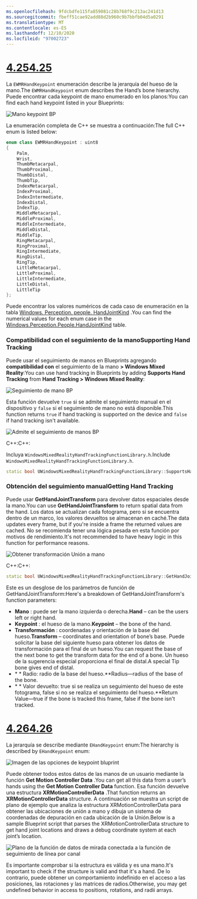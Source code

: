 ```yaml
---
ms.openlocfilehash: 9fdcbdfe115fa859081c28b768f9c213ac241d13
ms.sourcegitcommit: fbeff51cae92add88d2b960c9b7bbfb04d5a0291
ms.translationtype: MT
ms.contentlocale: es-ES
ms.lasthandoff: 12/10/2020
ms.locfileid: "97002723"
---
```

# <a name="425"></a>[<span data-ttu-id="963e4-101">4.25</span><span class="sxs-lookup"><span data-stu-id="963e4-101">4.25</span></span>](#tab/425)

<span data-ttu-id="963e4-102">La `EWMRHandKeypoint` enumeración describe la jerarquía del hueso de la mano.</span><span class="sxs-lookup"><span data-stu-id="963e4-102">The `EWMRHandKeypoint` enum describes the Hand’s bone hierarchy.</span></span> <span data-ttu-id="963e4-103">Puede encontrar cada keypoint de mano enumerado en los planos:</span><span class="sxs-lookup"><span data-stu-id="963e4-103">You can find each hand keypoint listed in your Blueprints:</span></span>

![Mano keypoint BP](../images/hand-keypoint-bp.png)

<span data-ttu-id="963e4-105">La enumeración completa de C++ se muestra a continuación:</span><span class="sxs-lookup"><span data-stu-id="963e4-105">The full C++ enum is listed below:</span></span>
```cpp
enum class EWMRHandKeypoint : uint8
{
    Palm,
    Wrist,
    ThumbMetacarpal,
    ThumbProximal,
    ThumbDistal,
    ThumbTip,
    IndexMetacarpal,
    IndexProximal,
    IndexIntermediate,
    IndexDistal,
    IndexTip,
    MiddleMetacarpal,
    MiddleProximal,
    MiddleIntermediate,
    MiddleDistal,
    MiddleTip,
    RingMetacarpal,
    RingProximal,
    RingIntermediate,
    RingDistal,
    RingTip,
    LittleMetacarpal,
    LittleProximal,
    LittleIntermediate,
    LittleDistal,
    LittleTip
};
```

<span data-ttu-id="963e4-106">Puede encontrar los valores numéricos de cada caso de enumeración en la tabla [Windows. Perception. people. HandJointKind](https://docs.microsoft.com/uwp/api/windows.perception.people.handjointkind) .</span><span class="sxs-lookup"><span data-stu-id="963e4-106">You can find the numerical values for each enum case in the [Windows.Perception.People.HandJointKind](https://docs.microsoft.com/uwp/api/windows.perception.people.handjointkind) table.</span></span>

### <a name="supporting-hand-tracking"></a><span data-ttu-id="963e4-107">Compatibilidad con el seguimiento de la mano</span><span class="sxs-lookup"><span data-stu-id="963e4-107">Supporting Hand Tracking</span></span>

<span data-ttu-id="963e4-108">Puede usar el seguimiento de manos en Blueprints agregando **compatibilidad con** el seguimiento de la mano **> Windows Mixed Reality**:</span><span class="sxs-lookup"><span data-stu-id="963e4-108">You can use hand tracking in Blueprints by adding **Supports Hand Tracking** from **Hand Tracking > Windows Mixed Reality**:</span></span>

![Seguimiento de mano BP](../images/unreal/hand-tracking-bp.png)

<span data-ttu-id="963e4-110">Esta función devuelve `true` si se admite el seguimiento manual en el dispositivo y `false` si el seguimiento de mano no está disponible.</span><span class="sxs-lookup"><span data-stu-id="963e4-110">This function returns `true` if hand tracking is supported on the device and `false` if hand tracking isn't available.</span></span>

![Admite el seguimiento de manos BP](../images/unreal/supports-hand-tracking-bp.png)

<span data-ttu-id="963e4-112">C++:</span><span class="sxs-lookup"><span data-stu-id="963e4-112">C++:</span></span>

<span data-ttu-id="963e4-113">Incluya `WindowsMixedRealityHandTrackingFunctionLibrary.h`.</span><span class="sxs-lookup"><span data-stu-id="963e4-113">Include `WindowsMixedRealityHandTrackingFunctionLibrary.h`.</span></span>

```cpp
static bool UWindowsMixedRealityHandTrackingFunctionLibrary::SupportsHandTracking()
```

### <a name="getting-hand-tracking"></a><span data-ttu-id="963e4-114">Obtención del seguimiento manual</span><span class="sxs-lookup"><span data-stu-id="963e4-114">Getting Hand Tracking</span></span>

<span data-ttu-id="963e4-115">Puede usar **GetHandJointTransform** para devolver datos espaciales desde la mano.</span><span class="sxs-lookup"><span data-stu-id="963e4-115">You can use **GetHandJointTransform** to return spatial data from the hand.</span></span> <span data-ttu-id="963e4-116">Los datos se actualizan cada fotograma, pero si se encuentra dentro de un marco, los valores devueltos se almacenan en caché.</span><span class="sxs-lookup"><span data-stu-id="963e4-116">The data updates every frame, but if you're inside a frame the returned values are cached.</span></span> <span data-ttu-id="963e4-117">No se recomienda tener una lógica pesada en esta función por motivos de rendimiento.</span><span class="sxs-lookup"><span data-stu-id="963e4-117">It's not recommended to have heavy logic in this function for performance reasons.</span></span>

![Obtener transformación Unión a mano](../images/unreal/get-hand-joint-transform.png)

<span data-ttu-id="963e4-119">C++:</span><span class="sxs-lookup"><span data-stu-id="963e4-119">C++:</span></span>
```cpp
static bool UWindowsMixedRealityHandTrackingFunctionLibrary::GetHandJointTransform(EControllerHand Hand, EWMRHandKeypoint Keypoint, FTransform& OutTransform, float& OutRadius)
```

<span data-ttu-id="963e4-120">Este es un desglose de los parámetros de función de GetHandJointTransform:</span><span class="sxs-lookup"><span data-stu-id="963e4-120">Here's a breakdown of GetHandJointTransform's function parameters:</span></span>

* <span data-ttu-id="963e4-121">**Mano** : puede ser la mano izquierda o derecha.</span><span class="sxs-lookup"><span data-stu-id="963e4-121">**Hand** – can be the users left or right hand.</span></span>
* <span data-ttu-id="963e4-122">**Keypoint** : el hueso de la mano.</span><span class="sxs-lookup"><span data-stu-id="963e4-122">**Keypoint** – the bone of the hand.</span></span>
* <span data-ttu-id="963e4-123">**Transformación** : coordenadas y orientación de la base del hueso.</span><span class="sxs-lookup"><span data-stu-id="963e4-123">**Transform** – coordinates and orientation of bone’s base.</span></span> <span data-ttu-id="963e4-124">Puede solicitar la base del siguiente hueso para obtener los datos de transformación para el final de un hueso.</span><span class="sxs-lookup"><span data-stu-id="963e4-124">You can request the base of the next bone to get the transform data for the end of a bone.</span></span> <span data-ttu-id="963e4-125">Un hueso de la sugerencia especial proporciona el final de distal.</span><span class="sxs-lookup"><span data-stu-id="963e4-125">A special Tip bone gives end of distal.</span></span>
* <span data-ttu-id="963e4-126">\* \* Radio: radio de la base del hueso.</span><span class="sxs-lookup"><span data-stu-id="963e4-126">\*\*Radius—radius of the base of the bone.</span></span>
* <span data-ttu-id="963e4-127">\* \* Valor devuelto: true si se realiza un seguimiento del hueso de este fotograma, false si no se realiza el seguimiento del hueso.</span><span class="sxs-lookup"><span data-stu-id="963e4-127">\*\*Return Value—true if the bone is tracked this frame, false if the bone isn't tracked.</span></span>


# <a name="426"></a>[<span data-ttu-id="963e4-128">4.26</span><span class="sxs-lookup"><span data-stu-id="963e4-128">4.26</span></span>](#tab/426)

<span data-ttu-id="963e4-129">La jerarquía se describe mediante `EHandKeypoint` enum:</span><span class="sxs-lookup"><span data-stu-id="963e4-129">The hierarchy is described by `EHandKeypoint` enum:</span></span>

![Imagen de las opciones de keypoint bluprint](../images/hand-keypoint-bp.png)

<span data-ttu-id="963e4-131">Puede obtener todos estos datos de las manos de un usuario mediante la función **Get Motion Controller Data** .</span><span class="sxs-lookup"><span data-stu-id="963e4-131">You can get all this data from a user’s hands using the **Get Motion Controller Data** function.</span></span> <span data-ttu-id="963e4-132">Esa función devuelve una estructura **XRMotionControllerData** .</span><span class="sxs-lookup"><span data-stu-id="963e4-132">That function returns an **XRMotionControllerData** structure.</span></span> <span data-ttu-id="963e4-133">A continuación se muestra un script de plano de ejemplo que analiza la estructura XRMotionControllerData para obtener las ubicaciones de unión a mano y dibuja un sistema de coordenadas de depuración en cada ubicación de la Unión.</span><span class="sxs-lookup"><span data-stu-id="963e4-133">Below is a sample Blueprint script that parses the XRMotionControllerData structure to get hand joint locations and draws a debug coordinate system at each joint’s location.</span></span>

![Plano de la función de datos de mirada conectada a la función de seguimiento de línea por canal](../images/unreal-hand-tracking-img-03.png)

<span data-ttu-id="963e4-135">Es importante comprobar si la estructura es válida y es una mano.</span><span class="sxs-lookup"><span data-stu-id="963e4-135">It's important to check if the structure is valid and that it's a hand.</span></span> <span data-ttu-id="963e4-136">De lo contrario, puede obtener un comportamiento indefinido en el acceso a las posiciones, las rotaciones y las matrices de radios.</span><span class="sxs-lookup"><span data-stu-id="963e4-136">Otherwise, you may get undefined behavior in access to positions, rotations, and radii arrays.</span></span>
